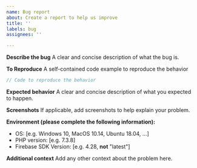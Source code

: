 ```yaml
---
name: Bug report
about: Create a report to help us improve
title: ''
labels: bug
assignees: ''

---
```


**Describe the bug**
A clear and concise description of what the bug is.

**To Reproduce**
A self-contained code example to reproduce the behavior

```php
// Code to reproduce the behavior
```

**Expected behavior**
A clear and concise description of what you expected to happen.

**Screenshots**
If applicable, add screenshots to help explain your problem.

**Environment (please complete the following information):**
 - OS: [e.g. Windows 10, MacOS 10.14, Ubuntu 18.04, ...]
 - PHP version: [e.g. 7.3.8]
 - Firebase SDK Version: [e.g. 4.28, **not** "latest"]

**Additional context**
Add any other context about the problem here.

